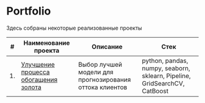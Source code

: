 # Portfolio

Здесь собраны некоторые реализованные проекты

| #    | Наименование проекта                | Описание                                                     | Стек                                                         |
| ---- | ------------------------------------------------------------ | ------------------------------------------------------------ | ------------------------------------------------------------ |
| 1.   | [Улучшение процесса обогащения золота](https://github.com/ryaboman/Portfolio/tree/main/Customer%20churn%20prediction%20in%20telecom) | Выбор лучшей модели для прогнозирования <br/>оттока клиентов |  python, pandas, numpy, seaborn, sklearn, Pipeline, GridSearchCV, CatBoost |

